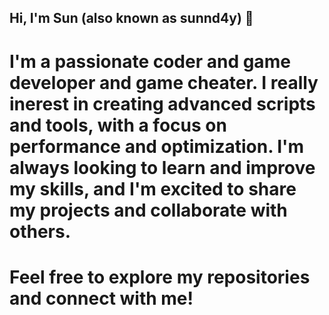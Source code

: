 ## Hi, I'm Sun (also known as sunnd4y) 👋
# I'm a passionate coder and game developer and game cheater. I really inerest in creating advanced scripts and tools, with a focus on performance and optimization. I'm always looking to learn and improve my skills, and I'm excited to share my projects and collaborate with others.

# Feel free to explore my repositories and connect with me!


